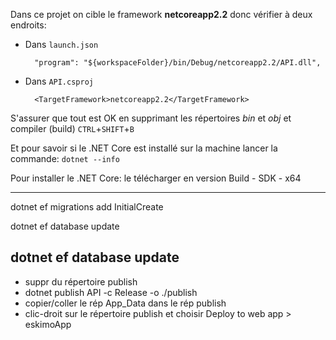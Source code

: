 Dans ce projet on cible le framework **netcoreapp2.2** donc vérifier à deux endroits:

* Dans `launch.json` 

        "program": "${workspaceFolder}/bin/Debug/netcoreapp2.2/API.dll",
     
* Dans `API.csproj` 

        <TargetFramework>netcoreapp2.2</TargetFramework>

S'assurer que tout est OK en supprimant les répertoires _bin_ et _obj_ et compiler (build) `CTRL`+`SHIFT`+`B` 

Et pour savoir si le .NET Core est installé sur la machine lancer la commande: `dotnet --info`

Pour installer le .NET Core: le télécharger en version Build - SDK - x64

------

dotnet ef migrations add InitialCreate

dotnet ef database update

dotnet ef database update <migration>
-------

- suppr du répertoire publish
- dotnet publish API -c Release -o ./publish
- copier/coller le rép App_Data dans le rép publish
- clic-droit sur le répertoire publish et choisir Deploy to web app > eskimoApp

